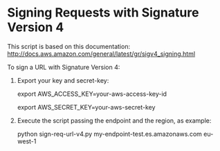 # Signing Requests with Signature Version 4

This script is based on this documentation:
http://docs.aws.amazon.com/general/latest/gr/sigv4_signing.html

To sign a URL with Signature Version 4:

1) Export your key and secret-key:

   export AWS_ACCESS_KEY=your-aws-access-key-id
   
   export AWS_SECRET_KEY=your-aws-secret-key
   
2) Execute the script passing the endpoint and the region, as example:

   python sign-req-url-v4.py my-endpoint-test.es.amazonaws.com eu-west-1
   
   




